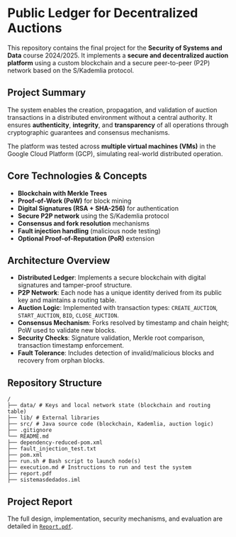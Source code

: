 # Public Ledger for Decentralized Auctions

This repository contains the final project for the **Security of Systems and Data** course 2024/2025. It implements a **secure and decentralized auction platform** using a custom blockchain and a secure peer-to-peer (P2P) network based on the S/Kademlia protocol.

## Project Summary

The system enables the creation, propagation, and validation of auction transactions in a distributed environment without a central authority. It ensures **authenticity**, **integrity**, and **transparency** of all operations through cryptographic guarantees and consensus mechanisms.

The platform was tested across **multiple virtual machines (VMs)** in the Google Cloud Platform (GCP), simulating real-world distributed operation.

## Core Technologies & Concepts

- **Blockchain with Merkle Trees**
- **Proof-of-Work (PoW)** for block mining
- **Digital Signatures (RSA + SHA-256)** for authentication
- **Secure P2P network** using the S/Kademlia protocol
- **Consensus and fork resolution** mechanisms
- **Fault injection handling** (malicious node testing)
- **Optional Proof-of-Reputation (PoR)** extension

## Architecture Overview

- **Distributed Ledger**: Implements a secure blockchain with digital signatures and tamper-proof structure.
- **P2P Network**: Each node has a unique identity derived from its public key and maintains a routing table.
- **Auction Logic**: Implemented with transaction types: `CREATE_AUCTION`, `START_AUCTION`, `BID`, `CLOSE_AUCTION`.
- **Consensus Mechanism**: Forks resolved by timestamp and chain height; PoW used to validate new blocks.
- **Security Checks**: Signature validation, Merkle root comparison, transaction timestamp enforcement.
- **Fault Tolerance**: Includes detection of invalid/malicious blocks and recovery from orphan blocks.

## Repository Structure
```
/
├── data/ # Keys and local network state (blockchain and routing table)
├── lib/ # External libraries
├── src/ # Java source code (blockchain, Kademlia, auction logic)
├── .gitignore 
└── README.md 
├── dependency-reduced-pom.xml 
├── fault_injection_test.txt 
├── pom.xml 
├── run.sh # Bash script to launch node(s)
├── execution.md # Instructions to run and test the system
├── report.pdf 
├── sistemasdedados.iml 
```
## Project Report

The full design, implementation, security mechanisms, and evaluation are detailed in [`Report.pdf`](Report.pdf).




